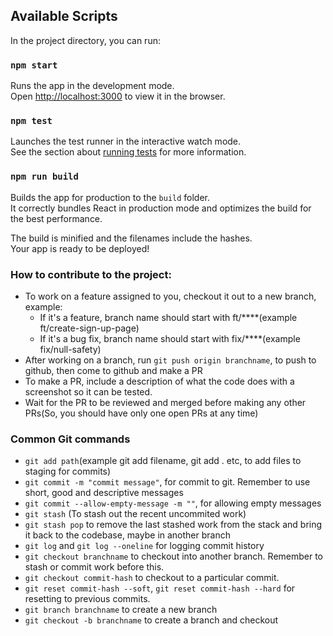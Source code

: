 ## Available Scripts

In the project directory, you can run:

### `npm start`

Runs the app in the development mode.<br />
Open [http://localhost:3000](http://localhost:3000) to view it in the browser.

### `npm test`

Launches the test runner in the interactive watch mode.<br />
See the section about [running tests](https://facebook.github.io/create-react-app/docs/running-tests) for more information.

### `npm run build`

Builds the app for production to the `build` folder.<br />
It correctly bundles React in production mode and optimizes the build for the best performance.

The build is minified and the filenames include the hashes.<br />
Your app is ready to be deployed!

### How to contribute to the project:

- To work on a feature assigned to you, checkout it out to a new branch, example:
  - If it's a feature, branch name should start with ft/\*\*\*\*(example ft/create-sign-up-page)
  - If it's a bug fix, branch name should start with fix/\*\*\*\*(example fix/null-safety)
- After working on a branch, run `git push origin branchname`, to push to github, then come to github and make a PR
- To make a PR, include a description of what the code does with a screenshot so it can be tested.
- Wait for the PR to be reviewed and merged before making any other PRs(So, you should have only one open PRs at any time)

### Common Git commands

- `git add path`(example git add filename, git add . etc, to add files to staging for commits)
- `git commit -m "commit message"`, for commit to git. Remember to use short, good and descriptive messages
- `git commit --allow-empty-message -m ""`, for allowing empty messages
- `git stash` (To stash out the recent uncommited work)
- `git stash pop` to remove the last stashed work from the stack and bring it back to the codebase, maybe in another branch
- `git log` and `git log --oneline` for logging commit history
- `git checkout branchname` to checkout into another branch. Remember to stash or commit work before this.
- `git checkout commit-hash` to checkout to a particular commit.
- `git reset commit-hash --soft`, `git reset commit-hash --hard` for resetting to previous commits.
- `git branch branchname` to create a new branch
- `git checkout -b branchname` to create a branch and checkout
